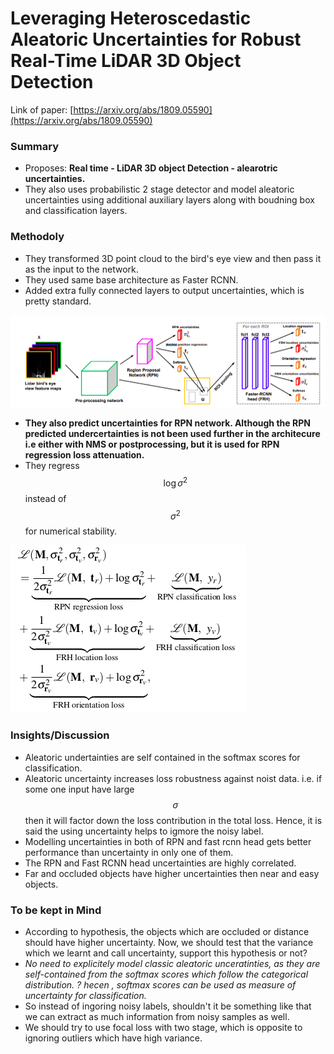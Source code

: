 # Leveraging Heteroscedastic Aleatoric Uncertainties for Robust Real-Time LiDAR 3D Object Detection

Link of paper: [https://arxiv.org/abs/1809.05590](https://arxiv.org/abs/1809.05590)

### Summary

* Proposes:  **Real time -  LiDAR 3D object Detection - alearotric uncertainties.**
* They also uses probabilistic 2 stage detector and model aleatoric uncertainties using additional auxiliary layers along with boudning box and classification layers.  

### Methodoly

* They transformed 3D point cloud to the bird's eye view and then pass it as the input to the network. 
* They used same base architecture as Faster RCNN.
* Added extra fully connected layers to output uncertainties, which is pretty standard. 

![](../../.gitbook/assets/image%20%2867%29.png)

* **They also predict uncertainties for RPN network. Although the RPN predicted undercertainties is not been used further in the architecure i.e either with NMS or postprocessing, but it is used for RPN regression loss attenuation.**
* They regress $$\log \sigma^2$$instead of $$\sigma^2$$for numerical stability. 

![](../../.gitbook/assets/image%20%2886%29.png)

### Insights/Discussion

* Aleatoric undertainties are self contained in the softmax scores for classification. 
* Aleatoric uncertainty increases loss robustness against noist data. i.e. if some one input have large $$\sigma$$then it will factor down the loss contribution in the total loss. Hence, it is said the using uncertainty helps to igmore the noisy label. 
* Modelling uncertainties in both of RPN and fast rcnn head gets better performance than uncertainty in only one of them.
* The RPN and Fast RCNN head uncertainties are highly correlated. 
* Far and occluded objects have higher uncertainties then near and easy objects.

### To be kept in Mind

* According to hypothesis, the objects which are occluded or distance should have higher uncertainty. Now, we should test that the variance which we learnt and call uncertainty, support this hypothesis or not?
* _No need to explicitely model classic aleatoric unceratinties, as they are self-contained from the softmax scores which follow the categorical distribution. ? hecen , softmax scores can be used as measure of uncertainty for classification._ 
* So instead of ingoring noisy labels, shouldn't it be something like that we can extract as much information from noisy samples as well. 
* We should try to use focal loss with two stage, which is opposite to ignoring outliers which have high variance. 



